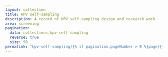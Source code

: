 ```yaml
---
layout: collection
title: HPV self-sampling
description: A record of HPV self-sampling design and research work
area: screening
pagination:
  data: collections.hpv-self-sampling
  reverse: true
  size: 50
permalink: "hpv-self-sampling/{% if pagination.pageNumber > 0 %}page/{{ pagination.pageNumber + 1 }}{% endif %}/"
---
```

